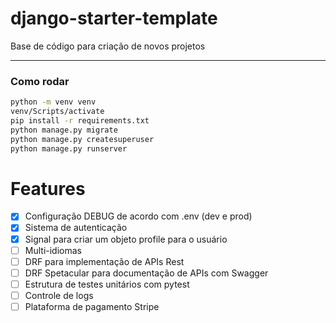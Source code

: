 # django-starter-template

Base de código para criação de novos projetos

---

### Como rodar

```bash
python -m venv venv
venv/Scripts/activate
pip install -r requirements.txt
python manage.py migrate
python manage.py createsuperuser
python manage.py runserver
```

# Features

- [x] Configuração DEBUG de acordo com .env (dev e prod)
- [x] Sistema de autenticação
- [x] Signal para criar um objeto profile para o usuário
- [ ] Multi-idiomas
- [ ] DRF para implementação de APIs Rest
- [ ] DRF Spetacular para documentação de APIs com Swagger
- [ ] Estrutura de testes unitários com pytest
- [ ] Controle de logs
- [ ] Plataforma de pagamento Stripe
